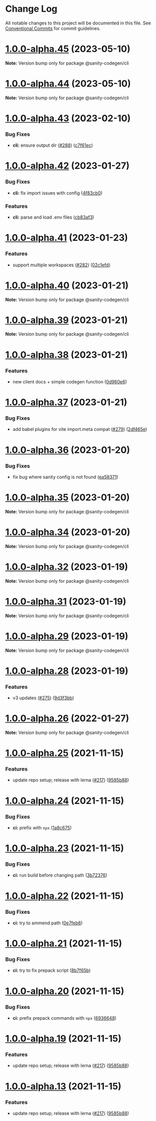# Change Log

All notable changes to this project will be documented in this file.
See [Conventional Commits](https://conventionalcommits.org) for commit guidelines.

# [1.0.0-alpha.45](https://github.com/ricokahler/sanity-codegen/compare/v1.0.0-alpha.44...v1.0.0-alpha.45) (2023-05-10)

**Note:** Version bump only for package @sanity-codegen/cli

# [1.0.0-alpha.44](https://github.com/ricokahler/sanity-codegen/compare/v1.0.0-alpha.43...v1.0.0-alpha.44) (2023-05-10)

**Note:** Version bump only for package @sanity-codegen/cli

# [1.0.0-alpha.43](https://github.com/ricokahler/sanity-codegen/compare/v1.0.0-alpha.42...v1.0.0-alpha.43) (2023-02-10)

### Bug Fixes

- **cli:** ensure output dir ([#288](https://github.com/ricokahler/sanity-codegen/issues/288)) ([c7f61ec](https://github.com/ricokahler/sanity-codegen/commit/c7f61ec2f87e289fef43835442c8e4188f922adc))

# [1.0.0-alpha.42](https://github.com/ricokahler/sanity-codegen/compare/v1.0.0-alpha.41...v1.0.0-alpha.42) (2023-01-27)

### Bug Fixes

- **cli:** fix import issues with config ([4f83cb0](https://github.com/ricokahler/sanity-codegen/commit/4f83cb01e75ab2d2d39ae62aa88e8cc4c67d7f5b))

### Features

- **cli:** parse and load .env files ([cb83af3](https://github.com/ricokahler/sanity-codegen/commit/cb83af35fe216514bd1fd8d9b7436406a2d07e83))

# [1.0.0-alpha.41](https://github.com/ricokahler/sanity-codegen/compare/v1.0.0-alpha.40...v1.0.0-alpha.41) (2023-01-23)

### Features

- support multiple workspaces ([#282](https://github.com/ricokahler/sanity-codegen/issues/282)) ([02c1efd](https://github.com/ricokahler/sanity-codegen/commit/02c1efd3cf38430e0c0afb2f1b35ffd051d8b134))

# [1.0.0-alpha.40](https://github.com/ricokahler/sanity-codegen/compare/v1.0.0-alpha.39...v1.0.0-alpha.40) (2023-01-21)

**Note:** Version bump only for package @sanity-codegen/cli

# [1.0.0-alpha.39](https://github.com/ricokahler/sanity-codegen/compare/v1.0.0-alpha.38...v1.0.0-alpha.39) (2023-01-21)

**Note:** Version bump only for package @sanity-codegen/cli

# [1.0.0-alpha.38](https://github.com/ricokahler/sanity-codegen/compare/v1.0.0-alpha.37...v1.0.0-alpha.38) (2023-01-21)

### Features

- new client docs + simple codegen function ([0d960e6](https://github.com/ricokahler/sanity-codegen/commit/0d960e6c3c23cd40d9708bb0200388e09793b1d8))

# [1.0.0-alpha.37](https://github.com/ricokahler/sanity-codegen/compare/v1.0.0-alpha.36...v1.0.0-alpha.37) (2023-01-21)

### Bug Fixes

- add babel plugins for vite import.meta compat ([#279](https://github.com/ricokahler/sanity-codegen/issues/279)) ([2df465e](https://github.com/ricokahler/sanity-codegen/commit/2df465e9047bfa9fc23552b638584f4bfa35b7b7))

# [1.0.0-alpha.36](https://github.com/ricokahler/sanity-codegen/compare/v1.0.0-alpha.35...v1.0.0-alpha.36) (2023-01-20)

### Bug Fixes

- fix bug where sanity config is not found ([ea58371](https://github.com/ricokahler/sanity-codegen/commit/ea583712b27b2a8f7f0012f52dd351709193a614))

# [1.0.0-alpha.35](https://github.com/ricokahler/sanity-codegen/compare/v1.0.0-alpha.34...v1.0.0-alpha.35) (2023-01-20)

**Note:** Version bump only for package @sanity-codegen/cli

# [1.0.0-alpha.34](https://github.com/ricokahler/sanity-codegen/compare/v1.0.0-alpha.32...v1.0.0-alpha.34) (2023-01-20)

**Note:** Version bump only for package @sanity-codegen/cli

# [1.0.0-alpha.32](https://github.com/ricokahler/sanity-codegen/compare/v1.0.0-alpha.31...v1.0.0-alpha.32) (2023-01-19)

**Note:** Version bump only for package @sanity-codegen/cli

# [1.0.0-alpha.31](https://github.com/ricokahler/sanity-codegen/compare/v1.0.0-alpha.30...v1.0.0-alpha.31) (2023-01-19)

**Note:** Version bump only for package @sanity-codegen/cli

# [1.0.0-alpha.29](https://github.com/ricokahler/sanity-codegen/compare/v1.0.0-alpha.28...v1.0.0-alpha.29) (2023-01-19)

**Note:** Version bump only for package @sanity-codegen/cli

# [1.0.0-alpha.28](https://github.com/ricokahler/sanity-codegen/compare/v1.0.0-alpha.26...v1.0.0-alpha.28) (2023-01-19)

### Features

- v3 updates ([#275](https://github.com/ricokahler/sanity-codegen/issues/275)) ([9d3f3bb](https://github.com/ricokahler/sanity-codegen/commit/9d3f3bb62e9265da09451e01475d60c3bd3afd86))

# [1.0.0-alpha.26](https://github.com/ricokahler/sanity-codegen/compare/v1.0.0-alpha.25...v1.0.0-alpha.26) (2022-01-27)

**Note:** Version bump only for package @sanity-codegen/cli

# [1.0.0-alpha.25](https://github.com/ricokahler/sanity-codegen/compare/v1.0.0-alpha.12...v1.0.0-alpha.25) (2021-11-15)

### Features

- update repo setup; release with lerna ([#217](https://github.com/ricokahler/sanity-codegen/issues/217)) ([9585b88](https://github.com/ricokahler/sanity-codegen/commit/9585b88cc9812de93e9bb053157e3bf8ad849ad2))

# [1.0.0-alpha.24](https://github.com/ricokahler/sanity-codegen/compare/v1.0.0-alpha.23...v1.0.0-alpha.24) (2021-11-15)

### Bug Fixes

- **ci:** prefix with `npx` ([1a8c675](https://github.com/ricokahler/sanity-codegen/commit/1a8c675d863eed1655859f1890aba40e0142e74c))

# [1.0.0-alpha.23](https://github.com/ricokahler/sanity-codegen/compare/v1.0.0-alpha.22...v1.0.0-alpha.23) (2021-11-15)

### Bug Fixes

- **ci:** run build before changing path ([3b72376](https://github.com/ricokahler/sanity-codegen/commit/3b723767dcf18e849e6e1bcc037f13ef5b9edc81))

# [1.0.0-alpha.22](https://github.com/ricokahler/sanity-codegen/compare/v1.0.0-alpha.21...v1.0.0-alpha.22) (2021-11-15)

### Bug Fixes

- **ci:** try to ammend path ([0e7feb6](https://github.com/ricokahler/sanity-codegen/commit/0e7feb6f01eeb4a3f7b4088ea6f5c6344c012279))

# [1.0.0-alpha.21](https://github.com/ricokahler/sanity-codegen/compare/v1.0.0-alpha.20...v1.0.0-alpha.21) (2021-11-15)

### Bug Fixes

- **ci:** try to fix prepack script ([8b7f65b](https://github.com/ricokahler/sanity-codegen/commit/8b7f65b864448f51f1efdabfbe648db05272b12d))

# [1.0.0-alpha.20](https://github.com/ricokahler/sanity-codegen/compare/v1.0.0-alpha.19...v1.0.0-alpha.20) (2021-11-15)

### Bug Fixes

- **ci:** prefix prepack commands with `npx` ([6936648](https://github.com/ricokahler/sanity-codegen/commit/6936648bc946381c7067a823b9be2dab787e750e))

# [1.0.0-alpha.19](https://github.com/ricokahler/sanity-codegen/compare/v1.0.0-alpha.12...v1.0.0-alpha.19) (2021-11-15)

### Features

- update repo setup; release with lerna ([#217](https://github.com/ricokahler/sanity-codegen/issues/217)) ([9585b88](https://github.com/ricokahler/sanity-codegen/commit/9585b88cc9812de93e9bb053157e3bf8ad849ad2))

# [1.0.0-alpha.13](https://github.com/ricokahler/sanity-codegen/compare/v1.0.0-alpha.12...v1.0.0-alpha.13) (2021-11-15)

### Features

- update repo setup; release with lerna ([#217](https://github.com/ricokahler/sanity-codegen/issues/217)) ([9585b88](https://github.com/ricokahler/sanity-codegen/commit/9585b88cc9812de93e9bb053157e3bf8ad849ad2))
